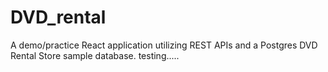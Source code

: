# DVD_rental
A demo/practice React application utilizing REST APIs and a Postgres DVD Rental Store sample database.
testing.....
